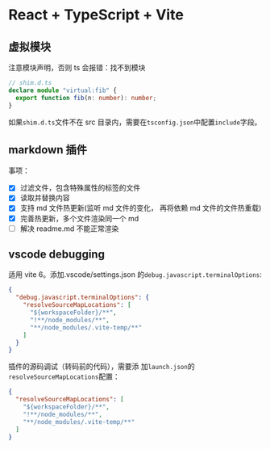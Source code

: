 # React + TypeScript + Vite

## 虚拟模块

注意模块声明，否则 ts 会报错：找不到模块

```ts
// shim.d.ts
declare module "virtual:fib" {
  export function fib(n: number): number;
}
```

如果`shim.d.ts`文件不在 src 目录内，需要在`tsconfig.json`中配置`include`字段。

## markdown 插件

事项：

- [x] 过滤文件，包含特殊属性的标签的文件
- [x] 读取并替换内容
- [x] 支持 md 文件热更新(监听 md 文件的变化， 再将依赖 md 文件的文件热重载)
- [x] 完善热更新，多个文件渲染同一个 md
- [ ] 解决 readme.md 不能正常渲染

## vscode debugging

适用 vite 6。添加.vscode/settings.json 的`debug.javascript.terminalOptions`:

```json
{
  "debug.javascript.terminalOptions": {
    "resolveSourceMapLocations": [
      "${workspaceFolder}/**",
      "!**/node_modules/**",
      "**/node_modules/.vite-temp/**"
    ]
  }
}
```

插件的源码调试（转码前的代码），需要添
加`launch.json`的`resolveSourceMapLocations`配置：

```json
{
  "resolveSourceMapLocations": [
    "${workspaceFolder}/**",
    "!**/node_modules/**",
    "**/node_modules/.vite-temp/**"
  ]
}
```
